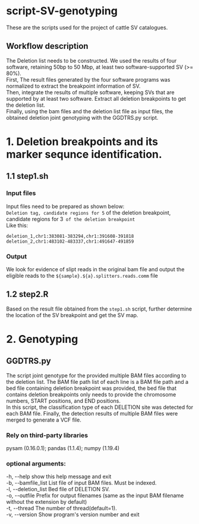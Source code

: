 # script-SV-genotyping
These are the scripts used for the project of cattle SV catalogues.
##  Workflow description 
The Deletion list needs to be constructed. We used the results of four software, retaining 50bp to 50 Mbp, at least two software-supported SV (>= 80%).  
First,  The result files generated by the four software programs was normalized to extract the breakpoint information of SV.  
Then, integrate the results of multiple software, keeping SVs that are supported by at least two software. Extract all deletion breakpoints to get the deletion list.  
Finally, using the bam files and the deletion list file as input files, the obtained deletion joint genotyping with the GGDTRS.py script.  

# 1. Deletion breakpoints and its marker sequnce identification.
## 1.1 step1.sh
### Input files
Input files need to be prepared as shown below:  
`Deletion tag, candidate regions for 5` of the deletion breakpoint, candidate regions for 3` of the deletion breakpoint`  
Like this:
```
deletion_1,chr1:383081-383294,chr1:391608-391818
deletion_2,chr1:483102-483337,chr1:491647-491859
```
### Output
We look for evidence of slipt reads in the original bam file and output the eligible reads to the `${sample}.${a}.splitters.reads.comm` file

## 1.2 step2.R
Based on the result file obtained from the `step1.sh` script, further determine the location of the SV breakpoint and get the SV map.

# 2. Genotyping
## GGDTRS.py
The script joint genotype for the provided multiple BAM files according to the deletion list.
The BAM file path list of each line is a BAM file path and a bed file containing deletion breakpoint was provided, the bed file that contains deletion breakpoints only needs to provide the chromosome numbers, START positions, and END positions.  
In this script, the classification type of each DELETION site was detected for each BAM file. Finally, the detection results of multiple BAM files were merged to generate a VCF file.
### Rely on third-party libraries
pysam (0.16.0.1); pandas (1.1.4); numpy (1.19.4)
### optional arguments:
-h, --help            show this help message and exit  
-b, --bamfile_list    List file of input BAM files. Must be indexed.  
-l, --deletion_list   Bed file of DELETION SV.   
-o, --outfile         Prefix for output filenames (same as the input BAM filename without the extension by default)  
-t, --thread          The number of thread(default=1).  
-v, --version         Show program's version number and exit  
